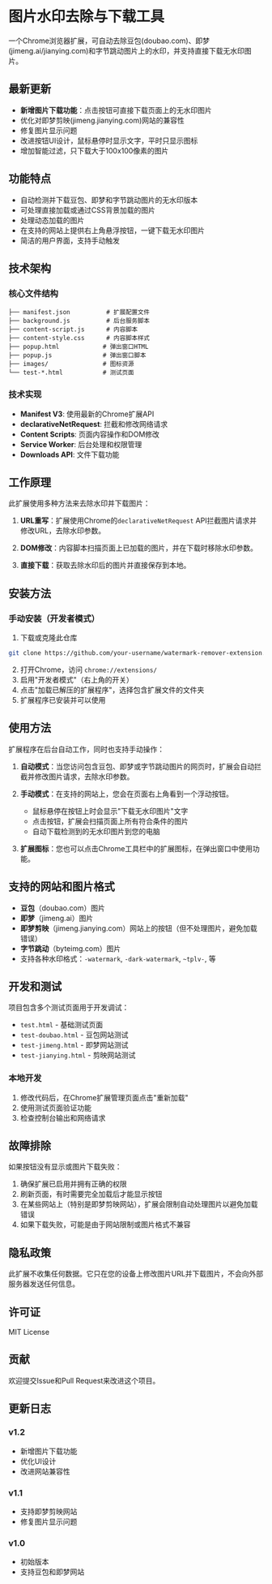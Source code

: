 # 图片水印去除与下载工具

一个Chrome浏览器扩展，可自动去除豆包(doubao.com)、即梦(jimeng.ai/jianying.com)和字节跳动图片上的水印，并支持直接下载无水印图片。

## 最新更新

- **新增图片下载功能**：点击按钮可直接下载页面上的无水印图片
- 优化对即梦剪映(jimeng.jianying.com)网站的兼容性
- 修复图片显示问题
- 改进按钮UI设计，鼠标悬停时显示文字，平时只显示图标
- 增加智能过滤，只下载大于100x100像素的图片

## 功能特点

- 自动检测并下载豆包、即梦和字节跳动图片的无水印版本
- 可处理直接加载或通过CSS背景加载的图片
- 处理动态加载的图片
- 在支持的网站上提供右上角悬浮按钮，一键下载无水印图片
- 简洁的用户界面，支持手动触发

## 技术架构

### 核心文件结构
```
├── manifest.json          # 扩展配置文件
├── background.js          # 后台服务脚本
├── content-script.js      # 内容脚本
├── content-style.css      # 内容脚本样式
├── popup.html            # 弹出窗口HTML
├── popup.js              # 弹出窗口脚本
├── images/               # 图标资源
└── test-*.html           # 测试页面
```

### 技术实现

- **Manifest V3**: 使用最新的Chrome扩展API
- **declarativeNetRequest**: 拦截和修改网络请求
- **Content Scripts**: 页面内容操作和DOM修改
- **Service Worker**: 后台处理和权限管理
- **Downloads API**: 文件下载功能

## 工作原理

此扩展使用多种方法来去除水印并下载图片：

1. **URL重写**：扩展使用Chrome的`declarativeNetRequest` API拦截图片请求并修改URL，去除水印参数。

2. **DOM修改**：内容脚本扫描页面上已加载的图片，并在下载时移除水印参数。

3. **直接下载**：获取去除水印后的图片并直接保存到本地。

## 安装方法

### 手动安装（开发者模式）

1. 下载或克隆此仓库
```bash
git clone https://github.com/your-username/watermark-remover-extension.git
```

2. 打开Chrome，访问 `chrome://extensions/`
3. 启用"开发者模式"（右上角的开关）
4. 点击"加载已解压的扩展程序"，选择包含扩展文件的文件夹
5. 扩展程序已安装并可以使用

## 使用方法

扩展程序在后台自动工作，同时也支持手动操作：

1. **自动模式**：当您访问包含豆包、即梦或字节跳动图片的网页时，扩展会自动拦截并修改图片请求，去除水印参数。

2. **手动模式**：在支持的网站上，您会在页面右上角看到一个浮动按钮。
   - 鼠标悬停在按钮上时会显示"下载无水印图片"文字
   - 点击按钮，扩展会扫描页面上所有符合条件的图片
   - 自动下载检测到的无水印图片到您的电脑

3. **扩展图标**：您也可以点击Chrome工具栏中的扩展图标，在弹出窗口中使用功能。

## 支持的网站和图片格式

- **豆包**（doubao.com）图片
- **即梦**（jimeng.ai）图片
- **即梦剪映**（jimeng.jianying.com）网站上的按钮（但不处理图片，避免加载错误）
- **字节跳动**（byteimg.com）图片
- 支持各种水印格式：`-watermark`, `-dark-watermark`, `~tplv-`, 等

## 开发和测试

项目包含多个测试页面用于开发调试：

- `test.html` - 基础测试页面
- `test-doubao.html` - 豆包网站测试
- `test-jimeng.html` - 即梦网站测试
- `test-jianying.html` - 剪映网站测试

### 本地开发

1. 修改代码后，在Chrome扩展管理页面点击"重新加载"
2. 使用测试页面验证功能
3. 检查控制台输出和网络请求

## 故障排除

如果按钮没有显示或图片下载失败：

1. 确保扩展已启用并拥有正确的权限
2. 刷新页面，有时需要完全加载后才能显示按钮
3. 在某些网站上（特别是即梦剪映网站），扩展会限制自动处理图片以避免加载错误
4. 如果下载失败，可能是由于网站限制或图片格式不兼容

## 隐私政策

此扩展不收集任何数据。它只在您的设备上修改图片URL并下载图片，不会向外部服务器发送任何信息。

## 许可证

MIT License

## 贡献

欢迎提交Issue和Pull Request来改进这个项目。

## 更新日志

### v1.2
- 新增图片下载功能
- 优化UI设计
- 改进网站兼容性

### v1.1
- 支持即梦剪映网站
- 修复图片显示问题

### v1.0
- 初始版本
- 支持豆包和即梦网站 